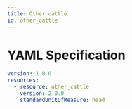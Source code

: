 ```yaml
---
title: Other cattle
id: other_cattle
---
```




# YAML Specification

```yaml
version: 1.0.0
resources:
  - resource: other_cattle
    version: 2.0.0
    standardUnitOfMeasure: head
```



